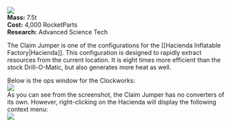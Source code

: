 ![](https://github.com/Angel-125/Pathfinder/wiki/Claimjumper.jpg)  
**Mass:** 7.5t  
**Cost:** 4,000 RocketParts  
**Research:** Advanced Science Tech

The Claim Jumper is one of the configurations for the [[Hacienda Inflatable Factory|Hacienda]]. This configuration is designed to rapidly extract resources from the current location. It is eight times more efficient than the stock Drill-O-Matic, but also generates more heat as well.

Below is the ops window for the Clockworks:  
![](https://github.com/Angel-125/Pathfinder/wiki/ClaimjumperOpsView1.jpg)  
As you can see from the screenshot, the Claim Jumper has no converters of its own. However, right-clicking on the Hacienda will display the following context menu:    
![](https://github.com/Angel-125/Pathfinder/wiki/ClaimjumperOpsView2.jpg)  